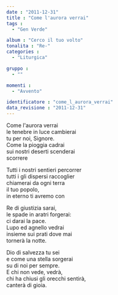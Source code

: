 ```yaml
---
date : "2011-12-31"
title : "Come l'aurora verrai"
tags : 
  - "Gen Verde"

album : "Cerco il tuo volto"
tonalita : "Re-"
categories : 
  - "Liturgica"

gruppo : 
  - ""

momenti : 
  - "Avvento"

identificatore : "come_l_aurora_verrai"
data_revisione : "2011-12-31"
---
```

  
  
Come l'aurora verrai  
le tenebre in luce cambierai  
tu per noi, Signore.  
Come la pioggia cadrai  
sui nostri deserti scenderai  
scorrere  
  
  
  
Tutti i nostri sentieri percorrer     
tutti i gli dispersi raccoglier     
chiamerai da ogni terra  
il tuo popolo,  
in eterno ti avremo con     
  
  
  
  
Re di giustizia sarai,  
le spade in aratri forgerai:  
ci darai la pace.  
Lupo ed agnello vedrai  
insieme sui prati dove mai  
tornerà la notte.  
  
  
  
  
Dio di salvezza tu sei  
e come una stella sorgerai  
su di noi per sempre.  
E chi non vede, vedrà,  
chi ha chiusi gli orecchi sentirà,  
canterà di gioia.  
  
  
  
  
